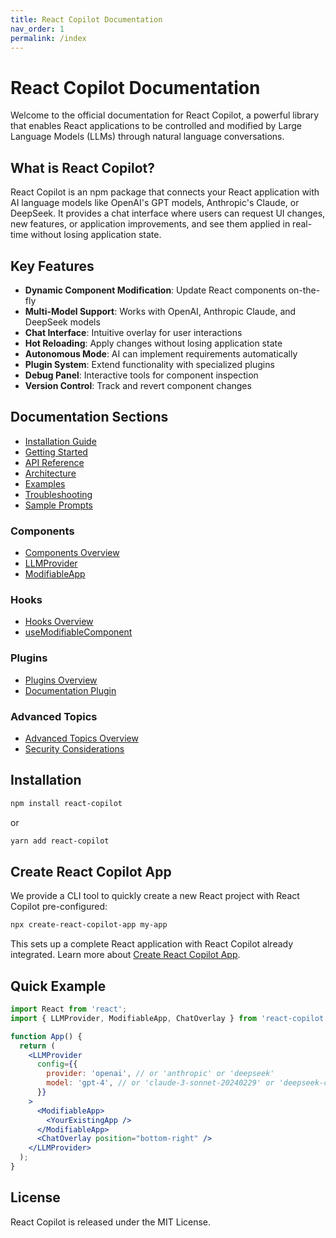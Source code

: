 ```yaml
---
title: React Copilot Documentation
nav_order: 1
permalink: /index
---
```

# React Copilot Documentation

Welcome to the official documentation for React Copilot, a powerful library that enables React applications to be controlled and modified by Large Language Models (LLMs) through natural language conversations.

## What is React Copilot?

React Copilot is an npm package that connects your React application with AI language models like OpenAI's GPT models, Anthropic's Claude, or DeepSeek. It provides a chat interface where users can request UI changes, new features, or application improvements, and see them applied in real-time without losing application state.

## Key Features

- **Dynamic Component Modification**: Update React components on-the-fly
- **Multi-Model Support**: Works with OpenAI, Anthropic Claude, and DeepSeek models
- **Chat Interface**: Intuitive overlay for user interactions
- **Hot Reloading**: Apply changes without losing application state
- **Autonomous Mode**: AI can implement requirements automatically
- **Plugin System**: Extend functionality with specialized plugins
- **Debug Panel**: Interactive tools for component inspection
- **Version Control**: Track and revert component changes

## Documentation Sections

- [Installation Guide](installation-guide.md)
- [Getting Started](getting-started.md)
- [API Reference](api-reference.md)
- [Architecture](architecture.md)
- [Examples](examples.md)
- [Troubleshooting](troubleshooting.md)
- [Sample Prompts](sample-prompts.md)

### Components

- [Components Overview](components/README.md)
- [LLMProvider](components/llm-provider.md)
- [ModifiableApp](components/modifiable-app.md)

### Hooks

- [Hooks Overview](hooks/README.md)
- [useModifiableComponent](hooks/use-modifiable-component.md)

### Plugins

- [Plugins Overview](plugins/README.md)
- [Documentation Plugin](plugins/documentation-plugin.md)

### Advanced Topics

- [Advanced Topics Overview](advanced/README.md)
- [Security Considerations](advanced/security.md)

## Installation

```bash
npm install react-copilot
```

or

```bash
yarn add react-copilot
```

## Create React Copilot App

We provide a CLI tool to quickly create a new React project with React Copilot pre-configured:

```bash
npx create-react-copilot-app my-app
```

This sets up a complete React application with React Copilot already integrated. Learn more about [Create React Copilot App](create-react-copilot-app.md).

## Quick Example

```jsx
import React from 'react';
import { LLMProvider, ModifiableApp, ChatOverlay } from 'react-copilot';

function App() {
  return (
    <LLMProvider
      config={{
        provider: 'openai', // or 'anthropic' or 'deepseek'
        model: 'gpt-4', // or 'claude-3-sonnet-20240229' or 'deepseek-chat'
      }}
    >
      <ModifiableApp>
        <YourExistingApp />
      </ModifiableApp>
      <ChatOverlay position="bottom-right" />
    </LLMProvider>
  );
}
```

## License

React Copilot is released under the MIT License.